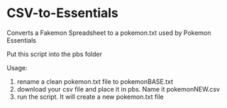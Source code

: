 # CSV-to-Essentials
Converts a Fakemon Spreadsheet to a pokemon.txt used by Pokemon Essentials

Put this script into the pbs folder

Usage:
1. rename a clean pokemon.txt file to pokemonBASE.txt
2. download your csv file and place it in pbs. Name it pokemonNEW.csv
3. run the script. It will create a new pokemon.txt file
